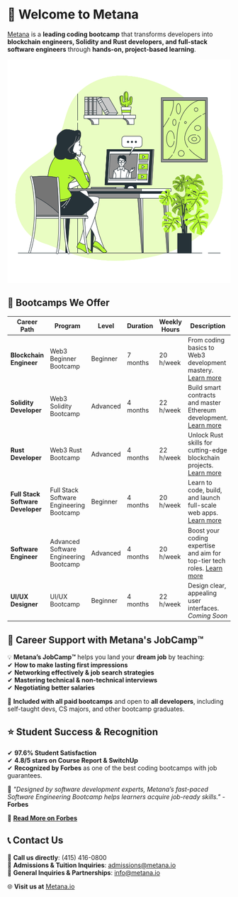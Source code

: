 # 🚀 Welcome to Metana  

[Metana](https://metana.io) is a **leading coding bootcamp** that transforms developers into **blockchain engineers, Solidity and Rust developers, and full-stack software engineers** through **hands-on, project-based learning**.  

![Metana Bootcamp](/profile/webinar.svg)




## 🎯 Bootcamps We Offer  

| **Career Path** | **Program** | **Level** | **Duration** | **Weekly Hours** | **Description** |  
|----------------|------------|-----------|-------------|---------------|---------------|  
| **Blockchain Engineer** | Web3 Beginner Bootcamp | Beginner | 7 months | 20 h/week | From coding basics to Web3 development mastery. [Learn more](https://metana.io/web3-beginner-bootcamp/) |  
| **Solidity Developer** | Web3 Solidity Bootcamp | Advanced | 4 months | 22 h/week | Build smart contracts and master Ethereum development. [Learn more](https://metana.io/web3-solidity-bootcamp-ethereum-blockchain/) |  
| **Rust Developer** | Web3 Rust Bootcamp | Advanced | 4 months | 22 h/week | Unlock Rust skills for cutting-edge blockchain projects. [Learn more](https://metana.io/web3-rust-bootcamp-solana-blockchain/) |  
| **Full Stack Software Developer** | Full Stack Software Engineering Bootcamp | Beginner | 4 months | 20 h/week | Learn to code, build, and launch full-scale web apps. [Learn more](https://metana.io/full-stack-software-engineer-bootcamp/) |  
| **Software Engineer** | Advanced Software Engineering Bootcamp | Advanced | 4 months | 20 h/week | Boost your coding expertise and aim for top-tier tech roles. [Learn more](https://metana.io/advanced-software-engineering-bootcamp/) |  
| **UI/UX Designer** | UI/UX Bootcamp | Beginner | 4 months | 22 h/week | Design clear, appealing user interfaces. *Coming Soon* |  
 


## 🎯 Career Support with **Metana's JobCamp™️**  

💡 **Metana’s JobCamp™️** helps you land your **dream job** by teaching:  
✔ **How to make lasting first impressions**  
✔ **Networking effectively & job search strategies**  
✔ **Mastering technical & non-technical interviews**  
✔ **Negotiating better salaries**  

📌 **Included with all paid bootcamps** and open to **all developers**, including self-taught devs, CS majors, and other bootcamp graduates.  



## ⭐ Student Success & Recognition  

✔ **97.6% Student Satisfaction**  
✔ **4.8/5 stars on Course Report & SwitchUp**  
✔ **Recognized by Forbes** as one of the best coding bootcamps with job guarantees.  

📢 *"Designed by software development experts, Metana’s fast-paced Software Engineering Bootcamp helps learners acquire job-ready skills."* - **Forbes**  

🔗 **[Read More on Forbes](https://www.forbes.com/advisor/education/bootcamps/best-coding-bootcamps-with-job-guarantee/)**  



## 📞 Contact Us  

📲 **Call us directly**: (415) 416-0800  
📩 **Admissions & Tuition Inquiries**: [admissions@metana.io](mailto:admissions@metana.io)  
📩 **General Inquiries & Partnerships**: [info@metana.io](mailto:info@metana.io)  

🌐 **Visit us at** [Metana.io](https://metana.io)  

